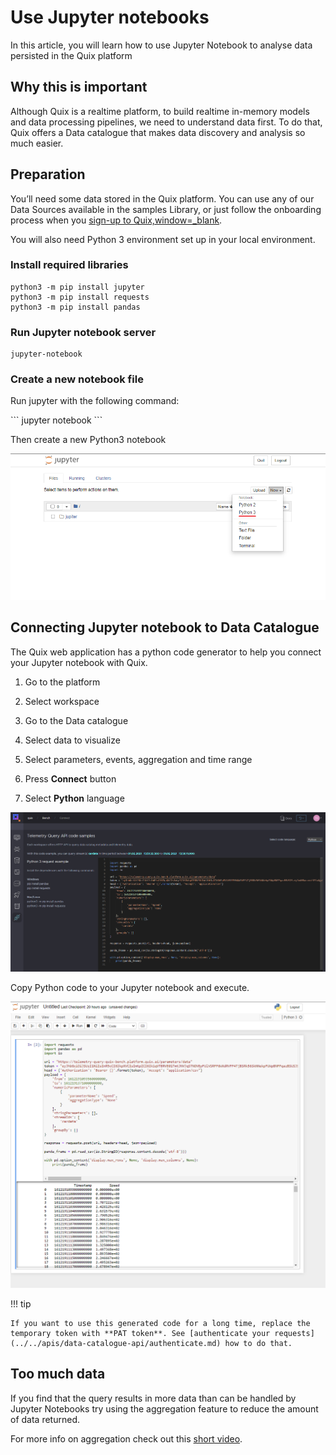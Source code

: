 # Use Jupyter notebooks

In this article, you will learn how to use Jupyter Notebook to analyse
data persisted in the Quix platform

## Why this is important

Although Quix is a realtime platform, to build realtime in-memory models
and data processing pipelines, we need to understand data first. To do
that, Quix offers a Data catalogue that makes data discovery and
analysis so much easier.

## Preparation

You’ll need some data stored in the Quix platform. You can use any of
our Data Sources available in the samples Library, or just follow the
onboarding process when you [sign-up to
Quix,window=\_blank](https://portal.platform.quix.ai/self-sign-up?xlink=docs).

You will also need Python 3 environment set up in your local
environment.

### Install required libraries

``` shell
python3 -m pip install jupyter
python3 -m pip install requests
python3 -m pip install pandas
```

### Run Jupyter notebook server

``` shell
jupyter-notebook
```

### Create a new notebook file

Run jupyter with the following command:

\`\`\` jupyter notebook \`\`\`

Then create a new Python3 notebook

![how-to/jupyter-wb/new-file.png](../images/how-to/jupyter-wb/new-file.png)

## Connecting Jupyter notebook to Data Catalogue

The Quix web application has a python code generator to help you connect
your Jupyter notebook with Quix.

1.  Go to the platform

2.  Select workspace

3.  Go to the Data catalogue

4.  Select data to visualize

5.  Select parameters, events, aggregation and time range

6.  Press **Connect** button

7.  Select **Python** language

![how-to/jupyter-wb/connect-python.png](../images/how-to/jupyter-wb/connect-python.png)

Copy Python code to your Jupyter notebook and execute.

![how-to/jupyter-wb/jupyter-results.png](../images/how-to/jupyter-wb/jupyter-results.png)

!!! tip

	If you want to use this generated code for a long time, replace the temporary token with **PAT token**. See [authenticate your requests](../../apis/data-catalogue-api/authenticate.md) how to do that.

## Too much data

If you find that the query results in more data than can be handled by
Jupyter Notebooks try using the aggregation feature to reduce the amount
of data returned.

For more info on aggregation check out this [short
video](https://youtu.be/fnEPnIunyxA).
